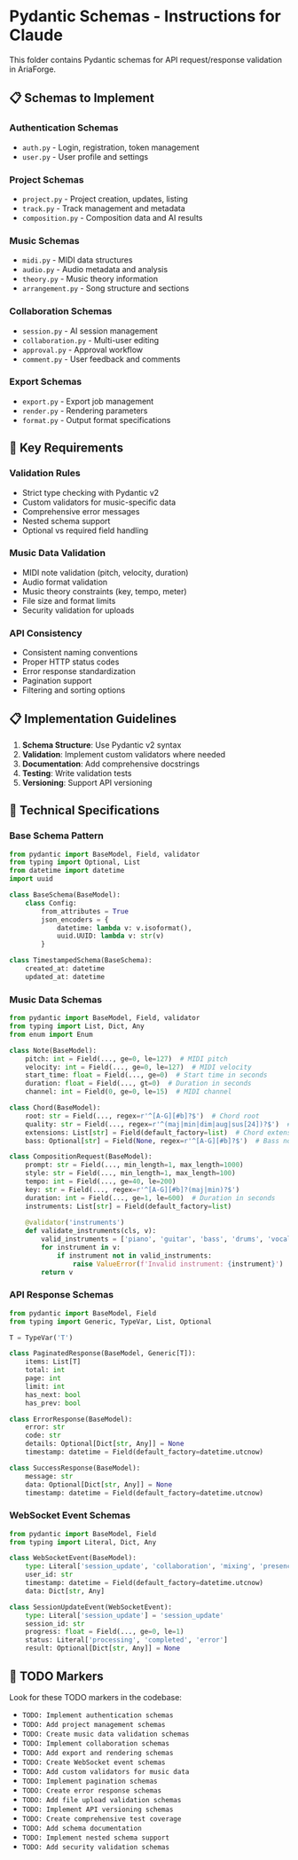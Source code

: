 # Pydantic Schemas - Instructions for Claude

This folder contains Pydantic schemas for API request/response validation in AriaForge.

## 📋 Schemas to Implement

### Authentication Schemas
- `auth.py` - Login, registration, token management
- `user.py` - User profile and settings

### Project Schemas
- `project.py` - Project creation, updates, listing
- `track.py` - Track management and metadata
- `composition.py` - Composition data and AI results

### Music Schemas
- `midi.py` - MIDI data structures
- `audio.py` - Audio metadata and analysis
- `theory.py` - Music theory information
- `arrangement.py` - Song structure and sections

### Collaboration Schemas
- `session.py` - AI session management
- `collaboration.py` - Multi-user editing
- `approval.py` - Approval workflow
- `comment.py` - User feedback and comments

### Export Schemas
- `export.py` - Export job management
- `render.py` - Rendering parameters
- `format.py` - Output format specifications

## 🎯 Key Requirements

### Validation Rules
- Strict type checking with Pydantic v2
- Custom validators for music-specific data
- Comprehensive error messages
- Nested schema support
- Optional vs required field handling

### Music Data Validation
- MIDI note validation (pitch, velocity, duration)
- Audio format validation
- Music theory constraints (key, tempo, meter)
- File size and format limits
- Security validation for uploads

### API Consistency
- Consistent naming conventions
- Proper HTTP status codes
- Error response standardization
- Pagination support
- Filtering and sorting options

## 📋 Implementation Guidelines

1. **Schema Structure**: Use Pydantic v2 syntax
2. **Validation**: Implement custom validators where needed
3. **Documentation**: Add comprehensive docstrings
4. **Testing**: Write validation tests
5. **Versioning**: Support API versioning

## 🔧 Technical Specifications

### Base Schema Pattern
```python
from pydantic import BaseModel, Field, validator
from typing import Optional, List
from datetime import datetime
import uuid

class BaseSchema(BaseModel):
    class Config:
        from_attributes = True
        json_encoders = {
            datetime: lambda v: v.isoformat(),
            uuid.UUID: lambda v: str(v)
        }

class TimestampedSchema(BaseSchema):
    created_at: datetime
    updated_at: datetime
```

### Music Data Schemas
```python
from pydantic import BaseModel, Field, validator
from typing import List, Dict, Any
from enum import Enum

class Note(BaseModel):
    pitch: int = Field(..., ge=0, le=127)  # MIDI pitch
    velocity: int = Field(..., ge=0, le=127)  # MIDI velocity
    start_time: float = Field(..., ge=0)  # Start time in seconds
    duration: float = Field(..., gt=0)  # Duration in seconds
    channel: int = Field(0, ge=0, le=15)  # MIDI channel

class Chord(BaseModel):
    root: str = Field(..., regex=r'^[A-G][#b]?$')  # Chord root
    quality: str = Field(..., regex=r'^(maj|min|dim|aug|sus[24])?$')  # Chord quality
    extensions: List[str] = Field(default_factory=list)  # Chord extensions
    bass: Optional[str] = Field(None, regex=r'^[A-G][#b]?$')  # Bass note

class CompositionRequest(BaseModel):
    prompt: str = Field(..., min_length=1, max_length=1000)
    style: str = Field(..., min_length=1, max_length=100)
    tempo: int = Field(..., ge=40, le=200)
    key: str = Field(..., regex=r'^[A-G][#b]?(maj|min)?$')
    duration: int = Field(..., ge=1, le=600)  # Duration in seconds
    instruments: List[str] = Field(default_factory=list)
    
    @validator('instruments')
    def validate_instruments(cls, v):
        valid_instruments = ['piano', 'guitar', 'bass', 'drums', 'vocals']
        for instrument in v:
            if instrument not in valid_instruments:
                raise ValueError(f'Invalid instrument: {instrument}')
        return v
```

### API Response Schemas
```python
from pydantic import BaseModel, Field
from typing import Generic, TypeVar, List, Optional

T = TypeVar('T')

class PaginatedResponse(BaseModel, Generic[T]):
    items: List[T]
    total: int
    page: int
    limit: int
    has_next: bool
    has_prev: bool

class ErrorResponse(BaseModel):
    error: str
    code: str
    details: Optional[Dict[str, Any]] = None
    timestamp: datetime = Field(default_factory=datetime.utcnow)

class SuccessResponse(BaseModel):
    message: str
    data: Optional[Dict[str, Any]] = None
    timestamp: datetime = Field(default_factory=datetime.utcnow)
```

### WebSocket Event Schemas
```python
from pydantic import BaseModel, Field
from typing import Literal, Dict, Any

class WebSocketEvent(BaseModel):
    type: Literal['session_update', 'collaboration', 'mixing', 'presence']
    user_id: str
    timestamp: datetime = Field(default_factory=datetime.utcnow)
    data: Dict[str, Any]

class SessionUpdateEvent(WebSocketEvent):
    type: Literal['session_update'] = 'session_update'
    session_id: str
    progress: float = Field(..., ge=0, le=1)
    status: Literal['processing', 'completed', 'error']
    result: Optional[Dict[str, Any]] = None
```

## 📝 TODO Markers

Look for these TODO markers in the codebase:
- `TODO: Implement authentication schemas`
- `TODO: Add project management schemas`
- `TODO: Create music data validation schemas`
- `TODO: Implement collaboration schemas`
- `TODO: Add export and rendering schemas`
- `TODO: Create WebSocket event schemas`
- `TODO: Add custom validators for music data`
- `TODO: Implement pagination schemas`
- `TODO: Create error response schemas`
- `TODO: Add file upload validation schemas`
- `TODO: Implement API versioning schemas`
- `TODO: Create comprehensive test coverage`
- `TODO: Add schema documentation`
- `TODO: Implement nested schema support`
- `TODO: Add security validation schemas`
